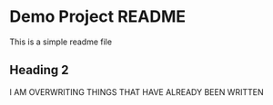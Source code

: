 # Demo Project README

This is a simple readme file

## Heading 2

I AM OVERWRITING THINGS THAT HAVE ALREADY BEEN WRITTEN